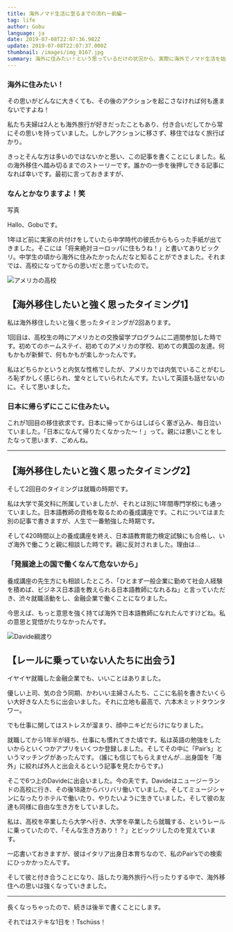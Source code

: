 ```yaml
---
title: 海外ノマド生活に至るまでの流れー前編ー
tag: life
author: Gobu
language: ja
date: 2019-07-08T22:07:36.982Z
update: 2019-07-08T22:07:37.000Z
thumbnail: /images/img_8167.jpg
summary: 海外に住みたい！という思っているだけの状況から、実際に海外でノマド生活を始めるまでのストーリーです。長いのでまずは前半をどうぞ。
---
```

### 海外に住みたい！
その思いがどんなに大きくても、その後のアクションを起こさなければ何も進まないですよね！

私たち夫婦は2人とも海外旅行が好きだったこともあり、付き合いだしてから常にその思いを持っていました。しかしアクションに移さず、移住ではなく旅行ばかり。

きっとそんな方は多いのではないかと思い、この記事を書くことにしました。私の海外移住へ踏み切るまでのストーリーです。誰かの一歩を後押しできる記事になれば幸いです。最初に言っておきますが、

### なんとかなりますよ！笑

写真

Hallo、Gobuです。

1年ほど前に実家の片付けをしていたら中学時代の彼氏からもらった手紙が出てきました。そこには「将来絶対ヨーロッパに住もうね！」と書いてありビックリ。中学生の頃から海外に住みたかったんだなと知ることができました。それまでは、高校になってからの思いだと思っていたので。


![アメリカの高校](/images/maryland-highschool.jpg "アメリカの高校")


## 【海外移住したいと強く思ったタイミング1】
私は海外移住したいと強く思ったタイミングが2回あります。

1回目は、高校生の時にアメリカとの交換留学プログラムに二週間参加した時です。初めてのホームステイ、初めてのアメリカの学校、初めての異国の友達。何もかもが新鮮で、何もかもが楽しかったんです。

私はどちらかというと内気な性格でしたが、アメリカでは内気でいることがむしろ恥ずかしく感じられ、堂々としていられたんです。たいして英語も話せないのに。そして思いました。

### 日本に帰らずにここに住みたい。

これが1回目の移住欲求です。日本に帰ってからはしばらく塞ぎ込み、毎日泣いていました。「日本になんて帰りたくなかった〜！」って。親には悪いことをしたなって思います、ごめんね。

---
## 【海外移住したいと強く思ったタイミング2】
そして2回目のタイミングは就職の時期です。

私は大学で英文科に所属していましたが、それとは別に1年間専門学校にも通っていました。日本語教師の資格を取るための養成講座です。これについてはまた別の記事で書きますが、人生で一番勉強した時期です。

そして420時間以上の養成講座を終え、日本語教育能力検定試験にも合格し、いざ海外で働こうと親に相談した時です。親に反対されました。理由は…

### 「発展途上の国で働くなんて危ないから」

養成講座の先生方にも相談したところ、「ひとまず一般企業に勤めて社会人経験を積めば、ビジネス日本語を教えられる日本語教師になれるね」と言っていただき、渋々就職活動をし、金融企業で働くことになりました。

今思えば、もっと意思を強く持てば海外で日本語教師になれたんですけどね。私の意思と覚悟がたりなかったんです。

![Davide綱渡り](/images/img_6318.jpg "Davide綱渡り")

## 【レールに乗っていない人たちに出会う】
イヤイヤ就職した金融企業でも、いいことはありました。

優しい上司、気の合う同期、かわいい主婦さんたち、ここに名前を書きたいくらい大好きな人たちに出会いました。それに立地も最高で、六本木ミッドタウンタワー。

でも仕事に関してはストレスが溜まり、顔中ニキビだらけになりました。

就職してから1年半が経ち、仕事にも慣れてきた頃です。私は英語の勉強をしたいからといくつかアプリをいくつか登録しました。そしてその中に「Pair’s」というマッチングがあったんです。
(誰にも信じてもらえませんが…出身国を「海外」に絞れば外人と出会えるという記事を見たからです。)

そこで6つ上のDavideに出会いました。今の夫です。Davideはニュージーランドの高校に行き、その後18歳からバリバリ働いていました。そしてミュージシャンになったりホテルで働いたり、やりたいように生きていました。そして彼の友達も同様に自由な生き方をしていました。

私は、高校を卒業したら大学へ行き、大学を卒業したら就職する、というレールに乗っていたので、「そんな生き方あり！？」とビックリしたのを覚えています。

一応書いておきますが、彼はイタリア出身日本育ちなので、私のPair’sでの検索にひっかかったんです。

そして彼と付き合うことになり、話したり海外旅行へ行ったりする中で、海外移住への思いは強くなっていきました。

---

長くなっちゃったので、続きは後半で書くことにします。

それではステキな1日を！Tschüss！
